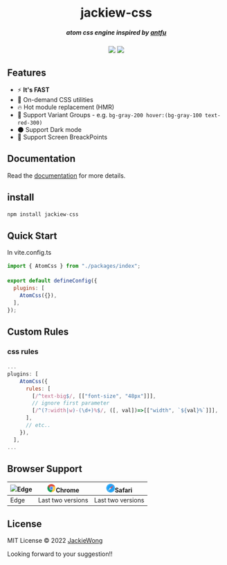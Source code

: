 <h1 align='center'>jackiew-css

<h5 align='center'>

atom css engine inspired by [antfu](https://antfu.me/)

</h5>

</h1>

<div align="center">

[![](https://img.shields.io/badge/license-MIT-violet.svg)](https://champyin.com)
[![](https://img.shields.io/badge/package-NPM-blueviolet.svg)](https://champyin.com)

</div>

## Features

- ⚡️ **It's FAST**
- 🧩 On-demand CSS utilities
- 🔥 Hot module replacement (HMR)
- 🎳 Support Variant Groups - e.g. `bg-gray-200 hover:(bg-gray-100 text-red-300)`
- 🌑 Support Dark mode
- 📱 Support Screen BreackPoints

## Documentation

Read the [documentation](https://ui.jackiewongz.com/) for more details.

## install

```javascript
npm install jackiew-css
```

## Quick Start
In vite.config.ts
```javascript
import { AtomCss } from "./packages/index";

export default defineConfig({
  plugins: [
    AtomCss({}),
  ],
});
```

## Custom Rules
### css rules
```javascript
...
plugins: [
    AtomCss({
      rules: [
        [/^text-big$/, [["font-size", "48px"]]],
        // ignore first parameter
        [/^(?:width|w)-(\d+)%$/, ([, val])=>[["width", `${val}%`]]],
      ],
      // etc..
    }),
  ],
...
```

## Browser Support

| <img src="https://github.com/zhubeijia/source/blob/main/srclogo/icon-edge.06c7aa18.svg?raw=true" width="20px">Edge | <img src="https://github.com/zhubeijia/source/blob/main/srclogo/icon-chrome.99f0b30c.svg?raw=true" width="20px">Chrome | <img src="https://github.com/zhubeijia/source/blob/main/srclogo/icon-safari.1bf88a3e.svg?raw=true" width="20px">Safari |
| -------------------------------------------------------------------------------------------------------------------- | ------------------------------------------------------------------------------------------------------------------------ | ------------------------------------------------------------------------------------------------------------------------ |
| Edge                                                                                                                 | Last two versions                                                                                                        | Last two versions                                                                                                        |

## License

MIT License &copy; 2022 [JackieWong](https://github.com/bigJackie)

Looking forward to your suggestion!!
